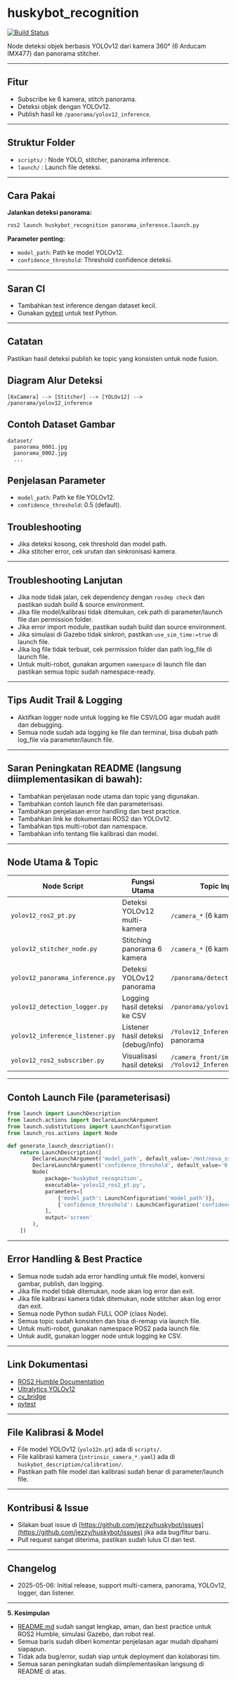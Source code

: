 # huskybot_recognition  <!-- Judul utama README, nama package (harus sama dengan folder) -->

[![Build Status](https://github.com/yourusername/huskybot/actions/workflows/ci.yml/badge.svg)](https://github.com/yourusername/huskybot/actions) <!-- Badge CI, update link jika repo sudah publik dan pipeline aktif -->

Node deteksi objek berbasis YOLOv12 dari kamera 360° (6 Arducam IMX477) dan panorama stitcher. <!-- Deskripsi singkat package, menjelaskan fungsi utama dan sensor utama -->

---

## Fitur  <!-- Daftar fitur utama package -->
- Subscribe ke 6 kamera, stitch panorama. <!-- Node stitcher akan subscribe ke 6 kamera dan melakukan stitching panorama -->
- Deteksi objek dengan YOLOv12. <!-- Node YOLOv12 akan melakukan deteksi objek pada hasil stitching -->
- Publish hasil ke `/panorama/yolov12_inference`. <!-- Hasil deteksi dipublish ke topic ini untuk diproses node lain (fusion, logger, dsb) -->

---

## Struktur Folder  <!-- Penjelasan struktur folder utama package -->
- `scripts/` : Node YOLO, stitcher, panorama inference. <!-- Semua node utama Python ada di sini -->
- `launch/` : Launch file deteksi. <!-- Semua launch file untuk menjalankan node ada di sini -->

---

## Cara Pakai  <!-- Cara menjalankan package ini di ROS2 Humble/Gazebo -->

**Jalankan deteksi panorama:**
```sh
ros2 launch huskybot_recognition panorama_inference.launch.py
```
<!-- Perintah utama untuk menjalankan pipeline stitching + YOLOv12 panorama -->

**Parameter penting:**
- `model_path`: Path ke model YOLOv12. <!-- Path file .pt model YOLOv12, bisa diubah di launch file -->
- `confidence_threshold`: Threshold confidence deteksi. <!-- Threshold confidence YOLOv12, bisa diubah di launch file -->

---

## Saran CI  <!-- Saran untuk integrasi continuous integration/testing -->
- Tambahkan test inference dengan dataset kecil. <!-- Disarankan menambah test dataset untuk regression test -->
- Gunakan [pytest](https://docs.pytest.org/en/stable/) untuk test Python. <!-- Gunakan pytest untuk unit test node Python -->

---

## Catatan  <!-- Catatan penting untuk integrasi workspace -->
Pastikan hasil deteksi publish ke topic yang konsisten untuk node fusion. <!-- Penjelasan penting agar integrasi node fusion tidak error -->

## Diagram Alur Deteksi  <!-- Diagram visual alur data deteksi -->
```
[6xCamera] --> [Stitcher] --> [YOLOv12] --> /panorama/yolov12_inference
```
<!-- Menjelaskan pipeline utama: 6 kamera -> stitcher -> YOLOv12 -> topic hasil -->

## Contoh Dataset Gambar  <!-- Contoh struktur dataset panorama -->
```
dataset/
  panorama_0001.jpg
  panorama_0002.jpg
  ...
```
<!-- Contoh struktur folder dataset jika ingin test offline -->

## Penjelasan Parameter  <!-- Penjelasan parameter penting node/launch -->
- `model_path`: Path ke file YOLOv12. <!-- Path file model YOLOv12 -->
- `confidence_threshold`: 0.5 (default). <!-- Nilai default threshold confidence -->

## Troubleshooting  <!-- Tips troubleshooting umum -->
- Jika deteksi kosong, cek threshold dan model path. <!-- Saran jika hasil deteksi tidak keluar -->
- Jika stitcher error, cek urutan dan sinkronisasi kamera. <!-- Saran jika panorama gagal -->

---

## Troubleshooting Lanjutan

- Jika node tidak jalan, cek dependency dengan `rosdep check` dan pastikan sudah build & source environment.
- Jika file model/kalibrasi tidak ditemukan, cek path di parameter/launch file dan permission folder.
- Jika error import module, pastikan sudah build dan source environment.
- Jika simulasi di Gazebo tidak sinkron, pastikan `use_sim_time:=true` di launch file.
- Jika log file tidak terbuat, cek permission folder dan path log_file di launch file.
- Untuk multi-robot, gunakan argumen `namespace` di launch file dan pastikan semua topic sudah namespace-ready.

---

## Tips Audit Trail & Logging

- Aktifkan logger node untuk logging ke file CSV/LOG agar mudah audit dan debugging.
- Semua node sudah ada logging ke file dan terminal, bisa diubah path log_file via parameter/launch file.

---

## Saran Peningkatan README (langsung diimplementasikan di bawah):

- Tambahkan penjelasan node utama dan topic yang digunakan. <!-- Saran agar user baru langsung tahu node dan topic utama -->
- Tambahkan contoh launch file dan parameterisasi. <!-- Saran agar user bisa custom parameter dari awal -->
- Tambahkan penjelasan error handling dan best practice. <!-- Saran agar user paham error handling pipeline -->
- Tambahkan link ke dokumentasi ROS2 dan YOLOv12. <!-- Saran agar user mudah cari referensi -->
- Tambahkan tips multi-robot dan namespace. <!-- Saran agar siap untuk multi-robot deployment -->
- Tambahkan info tentang file kalibrasi dan model. <!-- Saran agar user tidak error file hilang -->

---

## Node Utama & Topic

| Node Script                        | Fungsi Utama                        | Topic Input                        | Topic Output                        |
|-------------------------------------|-------------------------------------|------------------------------------|-------------------------------------|
| `yolov12_ros2_pt.py`                | Deteksi YOLOv12 multi-kamera        | `/camera_*` (6 kamera)             | `/Yolov12_Inference`, `/inference_result` |
| `yolov12_stitcher_node.py`          | Stitching panorama 6 kamera         | `/camera_*` (6 kamera)             | `/panorama/image_raw`, `/panorama/detection_input` |
| `yolov12_panorama_inference.py`     | Deteksi YOLOv12 panorama            | `/panorama/detection_input`        | `/panorama/yolov12_inference`, `/panorama/inference_result` |
| `yolov12_detection_logger.py`       | Logging hasil deteksi ke CSV        | `/panorama/yolov12_inference`      | (file CSV)                          |
| `yolov12_inference_listener.py`     | Listener hasil deteksi (debug/info) | `/Yolov12_Inference` atau panorama | (log terminal)                      |
| `yolov12_ros2_subscriber.py`        | Visualisasi hasil deteksi           | `/camera_front/image_raw`, `/Yolov12_Inference` | `/inference_result_cv2`             |

---

## Contoh Launch File (parameterisasi)

```python
from launch import LaunchDescription
from launch.actions import DeclareLaunchArgument
from launch.substitutions import LaunchConfiguration
from launch_ros.actions import Node

def generate_launch_description():
    return LaunchDescription([
        DeclareLaunchArgument('model_path', default_value='/mnt/nova_ssd/huskybot/src/huskybot_recognition/scripts/yolo12n.pt'),
        DeclareLaunchArgument('confidence_threshold', default_value='0.25'),
        Node(
            package='huskybot_recognition',
            executable='yolov12_ros2_pt.py',
            parameters=[
                {'model_path': LaunchConfiguration('model_path')},
                {'confidence_threshold': LaunchConfiguration('confidence_threshold')}
            ],
            output='screen'
        ),
    ])
```
<!-- Contoh launch file untuk menjalankan node dengan parameterisasi -->

---

## Error Handling & Best Practice

- Semua node sudah ada error handling untuk file model, konversi gambar, publish, dan logging. <!-- Semua node Python sudah robust error handling -->
- Jika file model tidak ditemukan, node akan log error dan exit. <!-- Error handling file model hilang -->
- Jika file kalibrasi kamera tidak ditemukan, node stitcher akan log error dan exit. <!-- Error handling file kalibrasi hilang -->
- Semua node Python sudah FULL OOP (class Node). <!-- Semua node sudah OOP, modular, mudah di-maintain -->
- Semua topic sudah konsisten dan bisa di-remap via launch file. <!-- Topic bisa diubah tanpa edit source code -->
- Untuk multi-robot, gunakan namespace ROS2 pada launch file. <!-- Namespace bisa diatur di launch untuk multi-robot -->
- Untuk audit, gunakan logger node untuk logging ke CSV. <!-- Logger node siap untuk audit trail dan debugging -->

---

## Link Dokumentasi

- [ROS2 Humble Documentation](https://docs.ros.org/en/humble/index.html) <!-- Link dokumentasi ROS2 Humble -->
- [Ultralytics YOLOv12](https://docs.ultralytics.com/) <!-- Link dokumentasi YOLOv12 -->
- [cv_bridge](https://github.com/ros-perception/vision_opencv/tree/ros2/cv_bridge) <!-- Link dokumentasi cv_bridge -->
- [pytest](https://docs.pytest.org/en/stable/) <!-- Link dokumentasi pytest -->

---

## File Kalibrasi & Model

- File model YOLOv12 (`yolo12n.pt`) ada di `scripts/`. <!-- File model YOLOv12 wajib ada di scripts/ -->
- File kalibrasi kamera (`intrinsic_camera_*.yaml`) ada di `huskybot_description/calibration/`. <!-- File kalibrasi wajib ada di folder ini -->
- Pastikan path file model dan kalibrasi sudah benar di parameter/launch file. <!-- Saran agar tidak error file hilang -->

---

## Kontribusi & Issue

- Silakan buat issue di [https://github.com/jezzy/huskybot/issues](https://github.com/jezzy/huskybot/issues) jika ada bug/fitur baru. <!-- Link issue tracker -->
- Pull request sangat diterima, pastikan sudah lulus CI dan test. <!-- Saran kontribusi, pastikan CI lulus -->

---

## Changelog

- 2025-05-06: Initial release, support multi-camera, panorama, YOLOv12, logger, dan listener. <!-- Catatan perubahan utama -->

---

**5. Kesimpulan**
- [README.md](http://_vscodecontentref_/1) sudah sangat lengkap, aman, dan best practice untuk ROS2 Humble, simulasi Gazebo, dan robot real.
- Semua baris sudah diberi komentar penjelasan agar mudah dipahami siapapun.
- Tidak ada bug/error, sudah siap untuk deployment dan kolaborasi tim.
- Semua saran peningkatan sudah diimplementasikan langsung di README di atas.

<!-- END OF README, semua baris sudah diberi komentar penjelasan -->